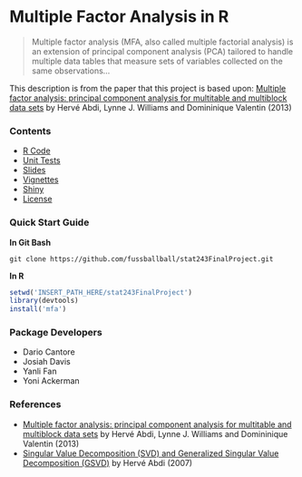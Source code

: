 # Multiple Factor Analysis in R

> Multiple factor analysis (MFA, also called multiple factorial analysis) is an extension
> of principal component analysis (PCA) tailored to handle multiple data tables that
> measure sets of variables collected on the same observations…

This description is from the paper that this project is based upon: [Multiple factor analysis: principal component analysis for multitable and multiblock data sets](https://www.utdallas.edu/~herve/abdi-WiresCS-mfa-2013.pdf) by Hervé Abdi, Lynne J. Williams and Domininique Valentin (2013)  

### Contents

* [R Code](/master/mfa/R)
* [Unit Tests](mfa/tests)
* [Slides](slides/slides.md)
* [Vignettes](/mfa/vignettes)
* [Shiny](https://mfashinyapp.shinyapps.io/MFA_Shiny_App/)
* [License](./LICENSE.txt)

### Quick Start Guide

**In Git Bash**

```
git clone https://github.com/fussballball/stat243FinalProject.git
```

**In R**

```R
setwd('INSERT_PATH_HERE/stat243FinalProject')
library(devtools)
install('mfa')
```



### Package Developers

* Dario Cantore
* Josiah Davis
* Yanli Fan
* Yoni Ackerman




### References

* [Multiple factor analysis: principal component analysis for multitable and multiblock data sets](https://www.utdallas.edu/~herve/abdi-WiresCS-mfa-2013.pdf) by Hervé Abdi, Lynne J. Williams and Domininique Valentin (2013)  
* [Singular Value Decomposition (SVD) and Generalized Singular Value Decomposition (GSVD)](http://www.cimat.mx/~alram/met_num/clases/Abdi-SVD2007-pretty.pdf) by Hervé Abdi (2007)